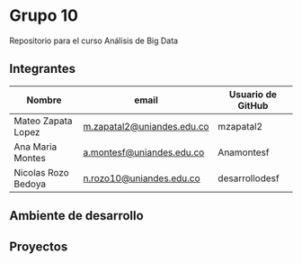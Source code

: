 # Grupo 10

Repositorio para el curso Análisis de Big Data

## Integrantes

| Nombre                     | email                      | Usuario de GitHub |
| -------------------------- | -------------------------- | ----------------- |
| Mateo Zapata Lopez         | m.zapatal2@uniandes.edu.co | mzapatal2         |
| Ana Maria Montes           | a.montesf@uniandes.edu.co  | Anamontesf        |
| Nicolas Rozo Bedoya        | n.rozo10@uniandes.edu.co   | desarrollodesf    |

## Ambiente de desarrollo


## Proyectos


